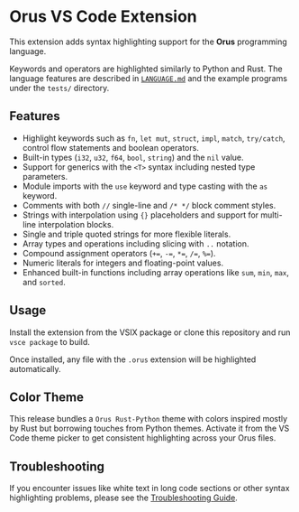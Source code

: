 # Orus VS Code Extension

This extension adds syntax highlighting support for the **Orus** programming language.

Keywords and operators are highlighted similarly to Python and Rust. The language features are described in [`LANGUAGE.md`](./LANGUAGE.md) and the example programs under the `tests/` directory.

## Features
- Highlight keywords such as `fn`, `let mut`, `struct`, `impl`, `match`, `try/catch`, control flow statements and boolean operators.
- Built-in types (`i32`, `u32`, `f64`, `bool`, `string`) and the `nil` value.
- Support for generics with the `<T>` syntax including nested type parameters.
- Module imports with the `use` keyword and type casting with the `as` keyword.
- Comments with both `//` single-line and `/* */` block comment styles.
- Strings with interpolation using `{}` placeholders and support for multi-line interpolation blocks.
- Single and triple quoted strings for more flexible literals.
- Array types and operations including slicing with `..` notation.
- Compound assignment operators (`+=`, `-=`, `*=`, `/=`, `%=`).
- Numeric literals for integers and floating-point values.
- Enhanced built-in functions including array operations like `sum`, `min`, `max`, and `sorted`.

## Usage
Install the extension from the VSIX package or clone this repository and run `vsce package` to build.

Once installed, any file with the `.orus` extension will be highlighted automatically.

## Color Theme
This release bundles a `Orus Rust-Python` theme with colors inspired mostly by Rust but borrowing touches from Python themes. Activate it from the VS Code theme picker to get consistent highlighting across your Orus files.

## Troubleshooting

If you encounter issues like white text in long code sections or other syntax highlighting problems, please see the [Troubleshooting Guide](./TROUBLESHOOTING.md).
